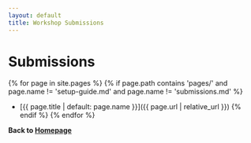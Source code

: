 ```yaml
---
layout: default
title: Workshop Submissions
---
```


# Submissions

{% for page in site.pages %}
  {% if page.path contains 'pages/' and page.name != 'setup-guide.md' and page.name != 'submissions.md' %}
- [{{ page.title | default: page.name }}]({{ page.url | relative_url }})
  {% endif %}
{% endfor %}

**Back to [Homepage](https://hackersclubsv.github.io/coe-coding-basics-bootcamp/)**